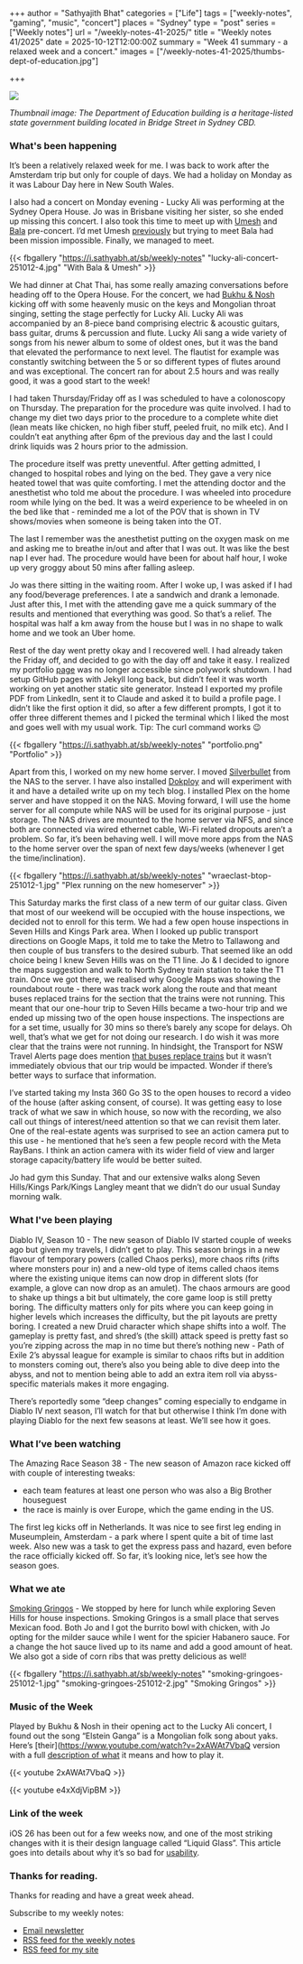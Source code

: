 +++
author = "Sathyajith Bhat"
categories = ["Life"]
tags = ["weekly-notes", "gaming", "music", "concert"]
places = "Sydney"
type = "post"
series = ["Weekly notes"]
url = "/weekly-notes-41-2025/"
title = "Weekly notes 41/2025"
date = 2025-10-12T12:00:00Z
summary = "Week 41 summary - a relaxed week and a concert."
images = ["/weekly-notes-41-2025/thumbs-dept-of-education.jpg"]

+++

![](thumbs-dept-of-education.jpg)

_Thumbnail image: The Department of Education building is a heritage-listed state government building located in Bridge Street in Sydney CBD._


### What's been happening

It’s been a relatively relaxed week for me. I was back to work after the Amsterdam trip but only for couple of days. We had a holiday on Monday as it was Labour Day here in New South Wales.

I also had a concert on Monday evening - Lucky Ali was performing at the Sydney Opera House. Jo was in Brisbane visiting her sister, so she ended up missing this concert. I also took this time to meet up with [Umesh](https://x.com/ooomz) and [Bala](https://x.com/chupchap) pre-concert. I’d met Umesh [previously](https://sathyabh.at/weekly-notes-49-2024/) but trying to meet Bala had been mission impossible. Finally, we managed to meet.

{{< fbgallery "https://i.sathyabh.at/sb/weekly-notes" "lucky-ali-concert-251012-4.jpg" "With Bala & Umesh" >}}

We had dinner at Chat Thai, has some really amazing conversations before heading off to the Opera House. For the concert, we had [Bukhu & Nosh](https://open.spotify.com/artist/7nZHCYo5dwPQcRmmdQXohj) kicking off with some heavenly music on the keys and Mongolian throat singing, setting the stage perfectly for Lucky Ali. Lucky Ali was accompanied by an 8-piece band comprising electric & acoustic guitars, bass guitar, drums & percussion and flute. Lucky Ali sang a wide variety of songs from his newer album to some of oldest ones, but it was the band that elevated the performance to next level. The flautist for example was constantly switching between the 5 or so different types of flutes around and was exceptional. The concert ran for about 2.5 hours and was really good, it was a good start to the week!

I had taken Thursday/Friday off as I was scheduled to have a colonoscopy on Thursday. The preparation for the procedure was quite involved. I had to change my diet two days prior to the procedure to a complete white diet (lean meats like chicken, no high fiber stuff, peeled fruit, no milk etc). And I couldn’t eat anything after 6pm of the previous day and the last I could drink liquids was 2 hours prior to the admission. 

The procedure itself was pretty uneventful. After getting admitted, I changed to hospital robes and lying on the bed. They gave a very nice heated towel that was quite comforting. I met the attending doctor and the anesthetist who told me about the procedure. I was wheeled into procedure room while lying on the bed. It was a weird experience to be wheeled in on the bed like that - reminded me a lot of the POV that is shown in TV shows/movies when someone is being taken into the OT.

The last I remember was the anesthetist putting on the oxygen mask on me and asking me to breathe in/out and after that I was out. It was like the best nap I ever had. The procedure would have been for about half hour, I woke up very groggy about 50 mins after falling asleep. 

Jo was there sitting in the waiting room. After I woke up, I was asked if I had any food/beverage preferences. I ate a sandwich and drank a lemonade. Just after this, I met with the attending gave me a quick summary of the results and mentioned that everything was good. So that’s a relief. The hospital was half a km away from the house but I was in no shape to walk home and we took an Uber home. 

Rest of the day went pretty okay and I recovered well. I had already taken the Friday off, and decided to go with the day off and take it easy. I realized my portfolio [page](https://about.sathyabh.at) was no longer accessible since polywork shutdown. I had setup GitHub pages with Jekyll long back, but didn’t feel it was worth working on yet another static site generator. Instead I exported my profile PDF from LinkedIn, sent it to Claude and asked it to build a profile page. I didn’t like the first option it did, so after a few different prompts, I got it to offer three different themes and I picked the terminal which I liked the most and goes well with my usual work. Tip: The curl command works 😉 

{{< fbgallery "https://i.sathyabh.at/sb/weekly-notes" "portfolio.png" "Portfolio" >}}

Apart from this, I worked on my new home server. I moved [Silverbullet](https://silverbullet.md) from the NAS to the server. I have also installed [Dokploy](https://dokploy.com/) and will experiment with it and have a detailed write up on my tech blog. I installed Plex on the home server and have stopped it on the NAS. Moving forward, I will use the home server for all compute while NAS will be used for its original purpose - just storage. The NAS drives are mounted to the home server via NFS, and since both are connected via wired ethernet cable, Wi-Fi related dropouts aren’t a problem. So far, it’s been behaving well. I will move more apps from the NAS to the home server over the span of next few days/weeks (whenever I get the time/inclination).

{{< fbgallery "https://i.sathyabh.at/sb/weekly-notes" "wraeclast-btop-251012-1.jpg" "Plex running on the new homeserver" >}}

This Saturday marks the first class of a new term of our guitar class. Given that most of our weekend will be occupied with the house inspections, we decided not to enroll for this term. We had a few open house inspections in Seven Hills and Kings Park area. When I looked up public transport directions on Google Maps, it told me to take the Metro to Tallawong and then couple of bus transfers to the desired suburb. That seemed like an odd choice being I knew Seven Hills was on the T1 line. Jo & I decided to ignore the maps suggestion and walk to North Sydney train station to take the T1 train. Once we got there, we realised why Google Maps was showing the roundabout route - there was track work along the route and that meant buses replaced trains for the section that the trains were not running. This meant that our one-hour trip to Seven Hills became a two-hour trip and we ended up missing two of the open house inspections. The inspections are for a set time, usually for 30 mins so there’s barely any scope for delays. Oh well, that’s what we get for not doing our research. I do wish it was more clear that the trains were not running. In hindsight, the Transport for NSW Travel Alerts page does mention [that buses replace trains](https://transportnsw.info/alerts/route/020T1) but it wasn’t immediately obvious that our trip would be impacted. Wonder if there’s better ways to surface that information.

I’ve started taking my Insta 360 Go 3S to the open houses to record a video of the house (after asking consent, of course). It was getting easy to lose track of what we saw in which house, so now with the recording, we also call out things of interest/need attention so that we can revisit them later. One of the real-estate agents was surprised to see an action camera put to this use - he mentioned that he’s seen a few people record with the Meta RayBans. I think an action camera with its wider field of view and larger storage capacity/battery life would be better suited. 

Jo had gym this Sunday. That and our extensive walks along Seven Hills/Kings Park/Kings Langley meant that we didn’t do our usual Sunday morning walk. 

### What I've been playing

Diablo IV, Season 10 - The new season of Diablo IV started couple of weeks ago but given my travels, I didn’t get to play. This season brings in a new flavour of temporary powers (called Chaos perks), more chaos rifts (rifts where monsters pour in) and a new-old type of items called chaos items where the existing unique items can now drop in different slots (for example, a glove can now drop as an amulet). The chaos armours are good to shake up things a bit but ultimately, the core game loop is still pretty boring. The difficulty matters only for pits where you can keep going in higher levels which increases the difficulty, but the pit layouts are pretty boring. I created a new Druid character which shape shifts into a wolf. The gameplay is pretty fast, and shred’s (the skill) attack speed is pretty fast so you’re zipping across the map in no time but there’s nothing new - Path of Exile 2’s abyssal league for example is similar to chaos rifts but in addition to monsters coming out, there’s also you being able to dive deep into the abyss, and not to mention being able to add an extra item roll via abyss-specific materials makes it more engaging. 

There’s reportedly some “deep changes” coming especially to endgame in Diablo IV next season, I’ll watch for that but otherwise I think I’m done with playing Diablo for the next few seasons at least. We’ll see how it goes.


### What I’ve been watching

The Amazing Race Season 38 - The new season of Amazon race kicked off with couple of interesting tweaks: 

- each team features at least one person who was also a Big Brother houseguest
- the race is mainly is over Europe, which the game ending in the US.

The first leg kicks off in Netherlands. It was nice to see first leg ending in Museumplein, Amsterdam - a park where I spent quite a bit of time last week. Also new was a task to get the express pass and hazard, even before the race officially kicked off. So far, it’s looking nice, let’s see how the season goes.


### What we ate

[Smoking Gringos](https://maps.app.goo.gl/KQFFGKi6L9NyU2Zi7) - We stopped by here for lunch while exploring Seven Hills for house inspections. Smoking Gringos is a small place that serves Mexican food. Both Jo and I got the burrito bowl with chicken, with Jo opting for the milder sauce while I went for the spicier Habanero sauce. For a change the hot sauce lived up to its name and add a good amount of heat. We also got a side of corn ribs that was pretty delicious as well!

{{< fbgallery "https://i.sathyabh.at/sb/weekly-notes" "smoking-gringoes-251012-1.jpg" "smoking-gringoes-251012-2.jpg" "Smoking Gringos" >}}

### Music of the Week

Played by Bukhu & Nosh in their opening act to the Lucky Ali concert, I found out the song “Elstein Ganga” is a Mongolian folk song about yaks. Here’s [their](https://www.youtube.com/watch?v=2xAWAt7VbaQ version with a full [description of what](https://www.youtube.com/watch?v=e4xXdjVipBM) it means and how to play it.

{{< youtube 2xAWAt7VbaQ >}}

{{< youtube e4xXdjVipBM >}}

### Link of the week

iOS 26 has been out for a few weeks now, and one of the most striking changes with it is their design language called “Liquid Glass”. This article goes into details about why it’s so bad for [usability](https://www.nngroup.com/articles/liquid-glass/).


### Thanks for reading.
Thanks for reading and have a great week ahead.

Subscribe to my weekly notes:
- [Email newsletter](https://sathyabhat.substack.com/)
- [RSS feed for the weekly notes](https://sathyabh.at/series/weekly-notes/index.xml)
- [RSS feed for my site](https://sathyabh.at/index.xml)


